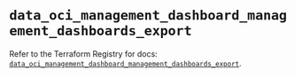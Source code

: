 # `data_oci_management_dashboard_management_dashboards_export`

Refer to the Terraform Registry for docs: [`data_oci_management_dashboard_management_dashboards_export`](https://registry.terraform.io/providers/oracle/oci/7.19.0/docs/data-sources/management_dashboard_management_dashboards_export).
